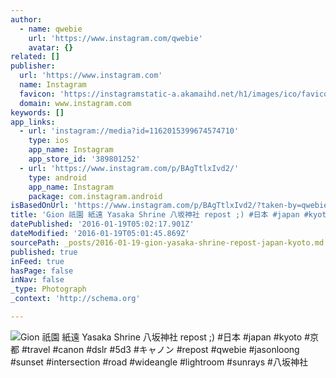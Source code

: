 ```yaml
---
author:
  - name: qwebie
    url: 'https://www.instagram.com/qwebie'
    avatar: {}
related: []
publisher:
  url: 'https://www.instagram.com'
  name: Instagram
  favicon: 'https://instagramstatic-a.akamaihd.net/h1/images/ico/favicon.ico/7cdab0872b15.ico'
  domain: www.instagram.com
keywords: []
app_links:
  - url: 'instagram://media?id=1162015399674574710'
    type: ios
    app_name: Instagram
    app_store_id: '389801252'
  - url: 'https://www.instagram.com/p/BAgTtlxIvd2/'
    type: android
    app_name: Instagram
    package: com.instagram.android
isBasedOnUrl: 'https://www.instagram.com/p/BAgTtlxIvd2/?taken-by=qwebie'
title: 'Gion 祇園 紙遠 Yasaka Shrine 八坂神社 repost ;) #日本 #japan #kyoto #京都 #travel #canon #dslr #5d3 #キャノン #repost #qwebie #jasonloong #sunset #intersection #road #wideangle #lightroom #sunrays #八坂神社'
datePublished: '2016-01-19T05:02:17.901Z'
dateModified: '2016-01-19T05:01:45.869Z'
sourcePath: _posts/2016-01-19-gion-yasaka-shrine-repost-japan-kyoto.md
published: true
inFeed: true
hasPage: false
inNav: false
_type: Photograph
_context: 'http://schema.org'

---
```

![Gion 祇園 紙遠 Yasaka Shrine 八坂神社 repost &semi;&rpar; &num;日本 &num;japan &num;kyoto &num;京都 &num;travel &num;canon &num;dslr &num;5d3 &num;キャノン &num;repost &num;qwebie &num;jasonloong &num;sunset &num;intersection &num;road &num;wideangle &num;lightroom &num;sunrays &num;八坂神社](https://scontent.cdninstagram.com/hphotos-xfa1/t51.2885-15/s640x640/sh0.08/e35/12534378_524440257715837_975371091_n.jpg)